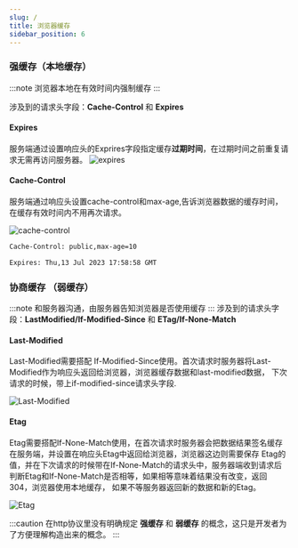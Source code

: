 ```yaml
---
slug: /
title: 浏览器缓存
sidebar_position: 6
---
```


### 强缓存（本地缓存）

:::note
浏览器本地在有效时间内强制缓存
:::

涉及到的请求头字段：**Cache-Control** 和 **Expires**

#### Expires
服务端通过设置响应头的Exprires字段指定缓存**过期时间**，在过期时间之前重复请求无需再访问服务器。
![expires](/img/cache/expires.png)

#### Cache-Control
服务端通过响应头设置cache-control和max-age,告诉浏览器数据的缓存时间，在缓存有效时间内不用再次请求。

![cache-control](/img/cache/cache-control.png)

```bash
Cache-Control: public,max-age=10
```


```bash
Expires: Thu,13 Jul 2023 17:58:58 GMT
```


### 协商缓存 （弱缓存）

:::note
和服务器沟通，由服务器告知浏览器是否使用缓存
:::
涉及到的请求头字段：**LastModified/If-Modified-Since** 和 **ETag/If-None-Match**

#### Last-Modified

Last-Modified需要搭配 If-Modified-Since使用。首次请求时服务器将Last-Modified作为响应头返回给浏览器，浏览器缓存数据和last-modified数据，
下次请求的时候，带上if-modified-since请求头字段.

![Last-Modified](/img/cache/last-modified.png)

#### Etag
Etag需要搭配If-None-Match使用，在首次请求时服务器会把数据结果签名缓存在服务端，并设置在响应头Etag中返回给浏览器，浏览器这边则需要保存
Etag的值，并在下次请求的时候带在If-None-Match的请求头中，服务器端收到请求后判断Etag和If-None-Match是否相等，如果相等意味着结果没有改变，返回304，浏览器使用本地缓存，
如果不等服务器返回新的数据和新的Etag。

![Etag](/img/cache/etag.png)



:::caution
在http协议里没有明确规定 **强缓存** 和 **弱缓存** 的概念，这只是开发者为了方便理解构造出来的概念。
:::

